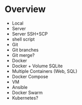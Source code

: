 # Overview
- Local
- Server 
- Server SSH+SCP
- shell script
- Git 
- Git branches
- Git merge?
- Docker
- Docker + Volume SQLite
- Multiple Containers (Web, SQL)
- Docker Compose
- VM
- Ansible
- Docker Swarm
- Kubernetes?
